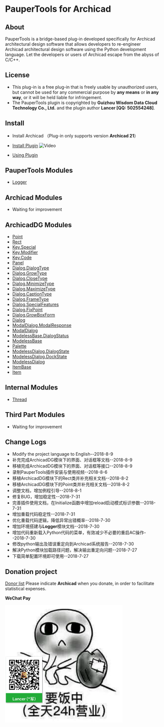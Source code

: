 # PauperTools for Archicad

## About

PauperTools is a bridge-based plug-in developed specifically for Archicad architectural design software that allows developers to re-engineer Archicad architectural design software using the Python development language. Let the developers or users of Archicad escape from the abyss of C/C++.

## License

* This plug-in is a free plug-in that is freely usable by unauthorized users, but cannot be used for any commercial purpose by **any means** or **in any way**, or it will be held liable for infringement.
* The PauperTools plugin is copyrighted by **Guizhou Wisdom Data Cloud Technology Co., Ltd.** and the plugin author **Lancer [QQ: 502554248]**.

## Install

* Install Archicad （Plug-in only supports version **Archicad 21**）

* [Install Plugin](Docs/PauperToolsInstall.md) ![Video][video_url]

* [Using Plugin](Docs/PauperToolsUsing.md)

## PauperTools Modules

* [Logger](Docs/PauperTools_Logger.md)

## Archicad Modules

* Waiting for improvement

## ArchicadDG Modules

* [Point](Docs/ArchicadDG_Point.md)
* [Rect](Docs/ArchicadDG_Rect.md)
* [Key.Special](Docs/ArchicadDG_Key_Special.md)
* [Key.Modifier](Docs/ArchicadDG_Key_Modifier.md)
* [Key.Code](Docs/ArchicadDG_Key_Code.md)
* [Panel](Docs/ArchicadDG_Panel.md)
* [Dialog.DialogType](Docs/ArchicadDG_DialogType.md)
* [Dialog.GrowType](Docs/ArchicadDG_GrowType.md)
* [Dialog.CloseType](Docs/ArchicadDG_CloseType.md)
* [Dialog.MinimizeType](Docs/ArchicadDG_MinimizeType.md)
* [Dialog.MaximizeType](Docs/ArchicadDG_MaximizeType.md)
* [Dialog.CaptionType](Docs/ArchicadDG_CaptionType.md)
* [Dialog.FrameType](Docs/ArchicadDG_FrameType.md)
* [Dialog.SpecialFeatures](Docs/ArchicadDG_SpecialFeatures.md)
* [Dialog.FixPoint](Docs/ArchicadDG_FixPoint.md)
* [Dialog.GrowBoxForm](Docs/ArchicadDG_GrowBoxForm.md)
* [Dialog](Docs/ArchicadDG_Dialog.md)
* [ModalDialog.ModalResponse](Docs/ArchicadDG_ModalResponse.md)
* [ModalDialog](Docs/ArchicadDG_ModalDialog.md)
* [ModelessBase.DialogStatus](Docs/ArchicadDG_DialogStatus.md)
* [ModelessBase](Docs/ArchicadDG_ModelessBase.md)
* [Palette](Docs/ArchicadDG_Palette.md)
* [ModelessDialog.DialogState](Docs/ArchicadDG_DialogState.md)
* [ModelessDialog.DockState](Docs/ArchicadDG_DockState.md)
* [ModelessDialog](Docs/ArchicadDG_ModelessDialog.md)
* [ItemBase](Docs/ArchicadDG_ItemBase.md)
* [Item](Docs/ArchicadDG_Item.md)


## Internal Modules

* [Thread](Docs/Py_Thread.md)

## Third Part Modules

* Waiting for improvement

## Change Logs

* Modify the project language to English--2018-8-9
* 补充完成ArchicadDG模块下的界面、对话框等文档--2018-8-9
* 移植完成ArchicadDG模块下的界面、对话框等接口--2018-8-9
* 录制PauperTools插件安装与使用视频--2018-8-6
* 移植ArchicadDG模块下的Rect类并补充相关文档--2018-8-2
* 移植ArchicadDG模块下的Point类并补充相关文档--2018-8-2
* 调整文档，增加例程引导--2018-8-1
* 修复BUG，增加稳定性--2018-7-31
* 完善插件使用文档，在Initialize函数中增加reload启动模式标识参数--2018-7-31
* 增加重载代码稳定性--2018-7-31
* 优化重载代码逻辑，降低异常出错概率--2018-7-30
* 增加环境搭建与**Logger**模块文档--2018-7-30
* 增加代码重新载入Python代码的菜单，有效减少不必要的重启AC操作--2018-7-30
* 修改python输出及错误重定向到Archicad系统报告--2018-7-30
* 解决Python模块加载路径问题，解决输出重定向问题--2018-7-27
* 下载简单配置环境即可使用--2018-7-27

## Donation project

[Donor list](Donation/Donor.md) Please indicate **Archicad** when you donate, in order to facilitate statistical expenses.

**WeChat Pay**

<img src="Imgs/wechat_donation.jpg" width="384px" height="384px" />




[video_url]:https://img.shields.io/badge/Video-Ok-red.svg